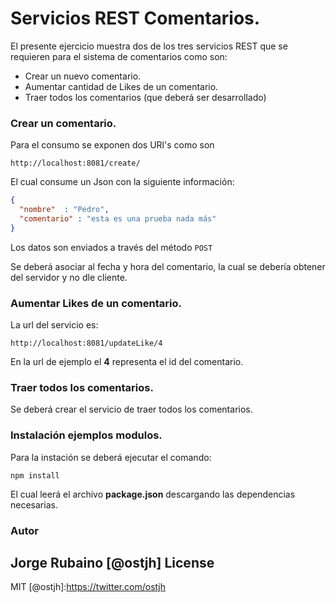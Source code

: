 # Servicios REST Comentarios.

El presente ejercicio muestra dos de los tres servicios REST que se requieren para el sistema de comentarios como son:

* Crear un nuevo comentario.
* Aumentar cantidad de Likes de un comentario.
* Traer todos los comentarios (que deberá ser desarrollado)

### Crear un comentario.

Para el consumo se exponen dos URl's como son

```
http://localhost:8081/create/
```

El cual consume un Json con la siguiente información:

```json
{
  "nombre"	: "Pedro", 
  "comentario" : "esta es una prueba nada más"
}
```
Los datos son enviados a través del método ```POST```

Se deberá asociar al fecha y hora del comentario, la cual se debería obtener del servidor y no dle cliente.

### Aumentar Likes de un comentario.

La url del servicio es:

```
http://localhost:8081/updateLike/4
```

En la url de ejemplo el **4** representa el id del comentario.


### Traer todos los comentarios.

Se deberá crear el servicio de traer todos los comentarios.


### Instalación ejemplos modulos.

Para la instación se deberá ejecutar el comando:

```
npm install
```

El cual leerá el archivo **package.json** descargando las dependencias necesarias.


### Autor
Jorge Rubaino [@ostjh]
License
----
MIT
[@ostjh]:https://twitter.com/ostjh
